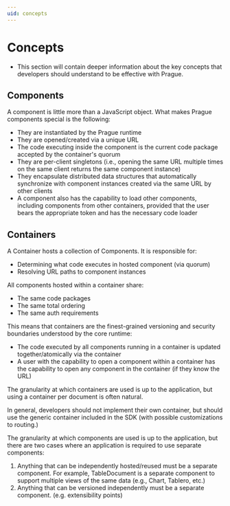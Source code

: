 ```yaml
---
uid: concepts
---
```


# Concepts

* This section will contain deeper information about the key concepts that developers should understand to be effective
  with Prague.

## Components

A component is little more than a JavaScript object. What makes Prague components special is the following:

* They are instantiated by the Prague runtime
* They are opened/created via a unique URL
* The code executing inside the component is the current code package accepted by the container's quorum
* They are per-client singletons (i.e., opening the same URL multiple times on the same client returns the same
  component instance)
* They encapsulate distributed data structures that automatically synchronize with component instances created via the
  same URL by other clients
* A component also has the capability to load other components, including components from other containers, provided
  that the user bears the appropriate token and has the necessary code loader

## Containers

A Container hosts a collection of Components. It is responsible for:

* Determining what code executes in hosted component (via quorum)
* Resolving URL paths to component instances

All components hosted within a container share:

* The same code packages
* The same total ordering
* The same auth requirements

This means that containers are the finest-grained versioning and security boundaries understood by the core runtime:

* The code executed by all components running in a container is updated together/atomically via the container
* A user with the capability to open a component within a container has the capability to open any component in the
  container (if they know the URL)

The granularity at which containers are used is up to the application, but using a container per document is often
natural.

In general, developers should not implement their own container, but should use the generic container included in the
SDK (with possible customizations to routing.)

The granularity at which components are used is up to the application, but there are two cases where an application is
required to use separate components:

1. Anything that can be independently hosted/reused must be a separate component. For example, TableDocument is a
   separate component to support multiple views of the same data (e.g., Chart, Tablero, etc.)
2. Anything that can be versioned independently must be a separate component. (e.g. extensibility points)
